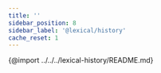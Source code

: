 ```yaml
---
title: ''
sidebar_position: 8
sidebar_label: '@lexical/history'
cache_reset: 1
---
```


{@import ../../../lexical-history/README.md}
